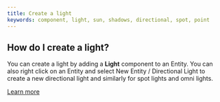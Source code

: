 ```yaml
---
title: Create a light
keywords: component, light, sun, shadows, directional, spot, point
---
```


## How do I create a light?

You can create a light by adding a **Light** component to an Entity. You can also right click on an Entity and select New Entity / Directional Light to create a new directional light and similarly for spot lights and omni lights.

[Learn more](https://developer.playcanvas.com/user-manual/scenes/components/light/)